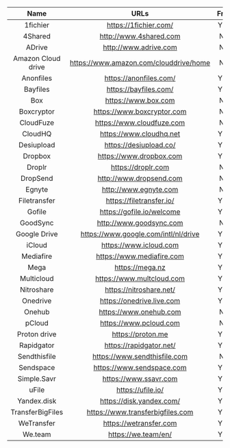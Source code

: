 
| Name | URLs | Free |
|:---:|:---:|:---:|
| 1fichier | https://1fichier.com/ | YES |
| 4Shared | http://www.4shared.com | NO |
| ADrive | http://www.adrive.com | NO |
| Amazon Cloud drive | https://www.amazon.com/clouddrive/home | NO
| Anonfiles | https://anonfiles.com/ | YES |
| Bayfiles | https://bayfiles.com/ | YES |
| Box | https://www.box.com | NO |
| Boxcryptor | https://www.boxcryptor.com | NO |
| CloudFuze | https://www.cloudfuze.com | NO |
| CloudHQ | https://www.cloudhq.net | YES |
| Desiupload | https://desiupload.co/ | YES | 
| Dropbox | https://www.dropbox.com | YES |
| Droplr | https://droplr.com | NO |
| DropSend | http://www.dropsend.com | NO |
| Egnyte | http://www.egnyte.com | NO |
| Filetransfer | https://filetransfer.io/ | YES |
| Gofile | https://gofile.io/welcome | YES |
| GoodSync | http://www.goodsync.com | NO |
| Google Drive | https://www.google.com/intl/nl/drive | YES |
| iCloud | https://www.icloud.com | YES |
| Mediafire | https://www.mediafire.com | YES |
| Mega | https://mega.nz | YES |
| Multicloud | https://www.multcloud.com | YES |
| Nitroshare | https://nitroshare.net/ | YES |
| Onedrive | https://onedrive.live.com | YES |
| Onehub | https://www.onehub.com | NO |
| pCloud | https://www.pcloud.com | NO |
| Proton drive | https://proton.me | YES |
| Rapidgator | https://rapidgator.net/ | YES |
| Sendthisfile | https://www.sendthisfile.com | NO |
| Sendspace | https://www.sendspace.com | YES |
| Simple.Savr | https://www.ssavr.com | YES |
| uFile | https://ufile.io/ | YES |
| Yandex.disk | https://disk.yandex.com/ | YES |
| TransferBigFiles | https://www.transferbigfiles.com | YES |
| WeTransfer | https://wetransfer.com | YES |
| We.team | https://we.team/en/ | YES |
